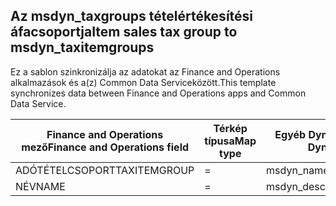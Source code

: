 ## <a name="item-sales-tax-group-to-msdyn_taxitemgroups"></a><span data-ttu-id="5752a-101">Az msdyn_taxgroups tételértékesítési áfacsoportja</span><span class="sxs-lookup"><span data-stu-id="5752a-101">Item sales tax group to msdyn_taxitemgroups</span></span>

<span data-ttu-id="5752a-102">Ez a sablon szinkronizálja az adatokat az Finance and Operations alkalmazások és a(z) Common Data Serviceközött.</span><span class="sxs-lookup"><span data-stu-id="5752a-102">This template synchronizes data between Finance and Operations apps and Common Data Service.</span></span>

<span data-ttu-id="5752a-103">Finance and Operations mező</span><span class="sxs-lookup"><span data-stu-id="5752a-103">Finance and Operations field</span></span> | <span data-ttu-id="5752a-104">Térkép típusa</span><span class="sxs-lookup"><span data-stu-id="5752a-104">Map type</span></span> | <span data-ttu-id="5752a-105">Egyéb Dynamics 365 mező</span><span class="sxs-lookup"><span data-stu-id="5752a-105">Other Dynamics 365 field</span></span> | <span data-ttu-id="5752a-106">Alapértelmezett érték</span><span class="sxs-lookup"><span data-stu-id="5752a-106">Default value</span></span>
---|---|---|---
<span data-ttu-id="5752a-107">ADÓTÉTELCSOPORT</span><span class="sxs-lookup"><span data-stu-id="5752a-107">TAXITEMGROUP</span></span> | = | <span data-ttu-id="5752a-108">msdyn_name</span><span class="sxs-lookup"><span data-stu-id="5752a-108">msdyn_name</span></span> | 
<span data-ttu-id="5752a-109">NÉV</span><span class="sxs-lookup"><span data-stu-id="5752a-109">NAME</span></span> | = | <span data-ttu-id="5752a-110">msdyn_description</span><span class="sxs-lookup"><span data-stu-id="5752a-110">msdyn_description</span></span> | 
